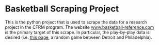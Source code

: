 # Basketball Scraping Project

This is the python project that is used to scrape the data for a research project in the CFRM program. The website www.basketball-reference.com is the primary
target of this scrape. In particular, the play-by-play data is desired (i.e. [this page](https://www.basketball-reference.com/boxscores/pbp/201712020PHI.html), a random game between Detroit and Philadelphia).

